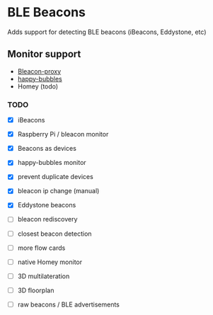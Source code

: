 # BLE Beacons

Adds support for detecting BLE beacons (iBeacons, Eddystone, etc)

## Monitor support
- [Bleacon-proxy](https://www.npmjs.com/package/bleacon-proxy)
- [happy-bubbles](https://www.happybubbles.tech/presence/)
- Homey (todo)

### TODO
- [x] iBeacons
- [x] Raspberry Pi / bleacon monitor
- [x] Beacons as devices
- [x] happy-bubbles monitor
- [x] prevent duplicate devices
- [x] bleacon ip change (manual)
- [x] Eddystone beacons
- [ ] bleacon rediscovery
- [ ] closest beacon detection
- [ ] more flow cards

- [ ] native Homey monitor
- [ ] 3D multilateration
- [ ] 3D floorplan
- [ ] raw beacons / BLE advertisements